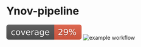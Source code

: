 # Ynov-pipeline
![coverage](./cov.svg)
![example workflow](https://github.com/Mo8/Ynov-pipeline/blob/main/.github/workflows/main.yml/badge.svg)
